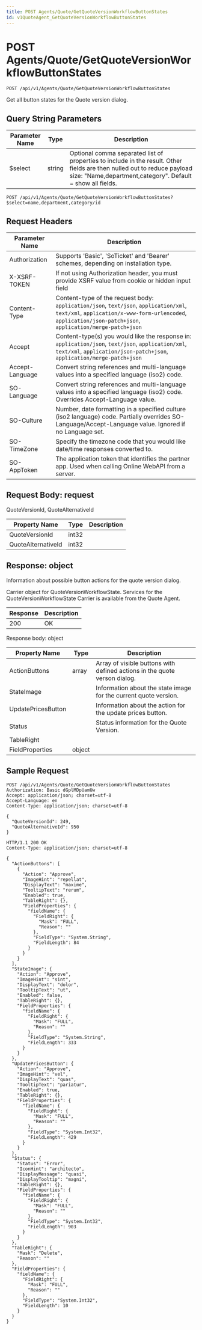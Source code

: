 ```yaml
---
title: POST Agents/Quote/GetQuoteVersionWorkflowButtonStates
id: v1QuoteAgent_GetQuoteVersionWorkflowButtonStates
---
```


# POST Agents/Quote/GetQuoteVersionWorkflowButtonStates

```http
POST /api/v1/Agents/Quote/GetQuoteVersionWorkflowButtonStates
```

Get all button states for the Quote version dialog.







## Query String Parameters

| Parameter Name | Type |  Description |
|----------------|------|--------------|
| $select | string |  Optional comma separated list of properties to include in the result. Other fields are then nulled out to reduce payload size: "Name,department,category". Default = show all fields. |

```http
POST /api/v1/Agents/Quote/GetQuoteVersionWorkflowButtonStates?$select=name,department,category/id
```


## Request Headers

| Parameter Name | Description |
|----------------|-------------|
| Authorization  | Supports 'Basic', 'SoTicket' and 'Bearer' schemes, depending on installation type. |
| X-XSRF-TOKEN   | If not using Authorization header, you must provide XSRF value from cookie or hidden input field |
| Content-Type | Content-type of the request body: `application/json`, `text/json`, `application/xml`, `text/xml`, `application/x-www-form-urlencoded`, `application/json-patch+json`, `application/merge-patch+json` |
| Accept         | Content-type(s) you would like the response in: `application/json`, `text/json`, `application/xml`, `text/xml`, `application/json-patch+json`, `application/merge-patch+json` |
| Accept-Language | Convert string references and multi-language values into a specified language (iso2) code. |
| SO-Language | Convert string references and multi-language values into a specified language (iso2) code. Overrides Accept-Language value. |
| SO-Culture | Number, date formatting in a specified culture (iso2 language) code. Partially overrides SO-Language/Accept-Language value. Ignored if no Language set. |
| SO-TimeZone | Specify the timezone code that you would like date/time responses converted to. |
| SO-AppToken | The application token that identifies the partner app. Used when calling Online WebAPI from a server. |

## Request Body: request  

QuoteVersionId, QuoteAlternativeId 

| Property Name | Type |  Description |
|----------------|------|--------------|
| QuoteVersionId | int32 |  |
| QuoteAlternativeId | int32 |  |


## Response: object

Information about possible button actions for the quote version dialog.



Carrier object for QuoteVersionWorkflowState.
Services for the QuoteVersionWorkflowState Carrier is available from the <see cref="T:SuperOffice.CRM.Services.IQuoteAgent">Quote Agent</see>.

| Response | Description |
|----------------|-------------|
| 200 | OK |

Response body: object

| Property Name | Type |  Description |
|----------------|------|--------------|
| ActionButtons | array | Array of visible buttons with defined actions in the quote verson dialog. |
| StateImage |  | Information about the state image for the current quote version. |
| UpdatePricesButton |  | Information about the action for the update prices button. |
| Status |  | Status information for the Quote Version. |
| TableRight |  |  |
| FieldProperties | object |  |

## Sample Request

```http!
POST /api/v1/Agents/Quote/GetQuoteVersionWorkflowButtonStates
Authorization: Basic dGplMDpUamUw
Accept: application/json; charset=utf-8
Accept-Language: en
Content-Type: application/json; charset=utf-8

{
  "QuoteVersionId": 249,
  "QuoteAlternativeId": 950
}
```

```http_
HTTP/1.1 200 OK
Content-Type: application/json; charset=utf-8

{
  "ActionButtons": [
    {
      "Action": "Approve",
      "ImageHint": "repellat",
      "DisplayText": "maxime",
      "TooltipText": "rerum",
      "Enabled": true,
      "TableRight": {},
      "FieldProperties": {
        "fieldName": {
          "FieldRight": {
            "Mask": "FULL",
            "Reason": ""
          },
          "FieldType": "System.String",
          "FieldLength": 84
        }
      }
    }
  ],
  "StateImage": {
    "Action": "Approve",
    "ImageHint": "sint",
    "DisplayText": "dolor",
    "TooltipText": "ut",
    "Enabled": false,
    "TableRight": {},
    "FieldProperties": {
      "fieldName": {
        "FieldRight": {
          "Mask": "FULL",
          "Reason": ""
        },
        "FieldType": "System.String",
        "FieldLength": 333
      }
    }
  },
  "UpdatePricesButton": {
    "Action": "Approve",
    "ImageHint": "vel",
    "DisplayText": "quas",
    "TooltipText": "pariatur",
    "Enabled": true,
    "TableRight": {},
    "FieldProperties": {
      "fieldName": {
        "FieldRight": {
          "Mask": "FULL",
          "Reason": ""
        },
        "FieldType": "System.Int32",
        "FieldLength": 429
      }
    }
  },
  "Status": {
    "Status": "Error",
    "IconHint": "architecto",
    "DisplayMessage": "quasi",
    "DisplayTooltip": "magni",
    "TableRight": {},
    "FieldProperties": {
      "fieldName": {
        "FieldRight": {
          "Mask": "FULL",
          "Reason": ""
        },
        "FieldType": "System.Int32",
        "FieldLength": 903
      }
    }
  },
  "TableRight": {
    "Mask": "Delete",
    "Reason": ""
  },
  "FieldProperties": {
    "fieldName": {
      "FieldRight": {
        "Mask": "FULL",
        "Reason": ""
      },
      "FieldType": "System.Int32",
      "FieldLength": 10
    }
  }
}
```